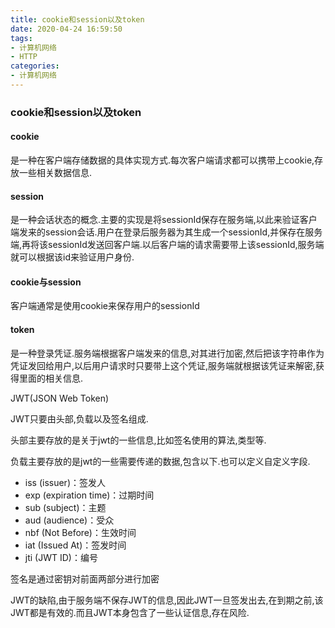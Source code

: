 ```yaml
---
title: cookie和session以及token
date: 2020-04-24 16:59:50
tags:
- 计算机网络
- HTTP
categories:
- 计算机网络
---
```


### cookie和session以及token

#### cookie

是一种在客户端存储数据的具体实现方式.每次客户端请求都可以携带上cookie,存放一些相关数据信息.

#### session

是一种会话状态的概念.主要的实现是将sessionId保存在服务端,以此来验证客户端发来的session会话.用户在登录后服务器为其生成一个sessionId,并保存在服务端,再将该sessionId发送回客户端.以后客户端的请求需要带上该sessionId,服务端就可以根据该id来验证用户身份.

<!--more-->

#### cookie与session

客户端通常是使用cookie来保存用户的sessionId

#### token

是一种登录凭证.服务端根据客户端发来的信息,对其进行加密,然后把该字符串作为凭证发回给用户,以后用户请求时只要带上这个凭证,服务端就根据该凭证来解密,获得里面的相关信息.

JWT(JSON Web Token)

JWT只要由头部,负载以及签名组成.

头部主要存放的是关于jwt的一些信息,比如签名使用的算法,类型等.

负载主要存放的是jwt的一些需要传递的数据,包含以下.也可以定义自定义字段.

- iss (issuer)：签发人
- exp (expiration time)：过期时间
- sub (subject)：主题
- aud (audience)：受众
- nbf (Not Before)：生效时间
- iat (Issued At)：签发时间
- jti (JWT ID)：编号

签名是通过密钥对前面两部分进行加密

JWT的缺陷,由于服务端不保存JWT的信息,因此JWT一旦签发出去,在到期之前,该JWT都是有效的.而且JWT本身包含了一些认证信息,存在风险.

